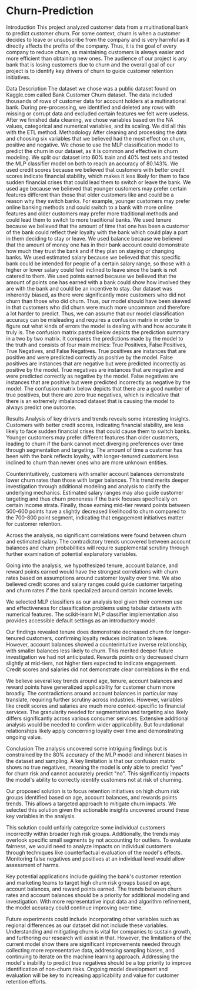 # Churn-Prediction

Introduction
This project analyzed customer data from a multinational bank to predict customer churn. For some context, churn is when a customer decides to leave or unsubscribe from the company and is very harmful as it directly affects the profits of the company. Thus, it is the goal of every company to reduce churn, as maintaining customers is always easier and more efficient than obtaining new ones. The audience of our project is any bank that is losing customers due to churn and the overall goal of our project is to identify key drivers of churn to guide customer retention initiatives.

Data Description
The dataset we chose was a public dataset found on Kaggle.com called Bank Customer Churn dataset. The data included thousands of rows of customer data for account holders at a multinational bank. During pre-processing, we identified and deleted any rows with missing or corrupt data and excluded certain features we felt were useless. After we finished data cleaning, we chose variables based on the NA values, categorical and numerical variables, and its scaling. We did all this with the ETL method.
Methodology
After cleaning and processing the data and choosing six variables that we believed had the most effect on churn, positive and negative. We chose to use the MLP classification model to predict the churn in our dataset, as it is common and effective in churn modeling. We split our dataset into 60% train and 40% test sets and tested the MLP classifier model on both to reach an accuracy of 80.143%. 
We used credit scores because we believed that customers with better credit scores indicate financial stability, which makes it less likely for them to face sudden financial crises that could lead them to switch or leave the bank. We used age because we believed that younger customers may prefer certain features different than those that older customers like and could be a reason why they switch banks. For example, younger customers may prefer online banking methods and could switch to a bank with more online features and older customers may prefer more traditional methods and could lead them to switch to more traditional banks. We used tenure because we believed that the amount of time that one has been a customer of the bank could reflect their loyalty with the bank which could play a part in them deciding to stay or leave. We used balance because we believed that the amount of money one has in their bank account could demonstrate how much they trust the bank and if they plan on staying or changing banks. We used estimated salary because we believed that this specific bank could be intended for people of a certain salary range, so those with a higher or lower salary could feel inclined to leave since the bank is not catered to them. We used points earned because we believed that the amount of points one has earned with a bank could show how involved they are with the bank and could be an incentive to stay.
	Our dataset was inherently biased, as there were significantly more customers who did not churn than those who did churn. Thus, our model should have been skewed in that customers who did churn were much more uncommon and therefore a lot harder to predict. Thus, we can assume that our model classification accuracy can be misleading and requires a confusion matrix in order to figure out what kinds of errors the model is dealing with and how accurate it truly is. The confusion matrix pasted below depicts the prediction summary in a two by two matrix. It compares the predictions made by the model to the truth and consists of four main metrics: True Positives, False Positives, True Negatives, and False Negatives. True positives are instances that are positive and were predicted correctly as positive by the model. False positives are instances that are negative but were predicted incorrectly as positive by the model. True negatives are instances that are negative and were predicted correctly as negative by the model. False negatives are instances that are positive but were predicted incorrectly as negative by the model. The confusion matrix below depicts that there are a good number of true positives, but there are zero true negatives, which is indicative that there is an extremely imbalanced dataset that is causing the model to always predict one outcome. 



Results
Analysis of key drivers and trends reveals some interesting insights. Customers with better credit scores, indicating financial stability, are less likely to face sudden financial crises that could cause them to switch banks. Younger customers may prefer different features than older customers, leading to churn if the bank cannot meet diverging preferences over time through segmentation and targeting. The amount of time a customer has been with the bank reflects loyalty, with longer-tenured customers less inclined to churn than newer ones who are more unknown entities.

Counterintuitively, customers with smaller account balances demonstrate lower churn rates than those with larger balances. This trend merits deeper investigation through additional modeling and analysis to clarify the underlying mechanics. Estimated salary ranges may also guide customer targeting and thus churn proneness if the bank focuses specifically on certain income strata. Finally, those earning mid-tier reward points between 500-600 points have a slightly decreased likelihood to churn compared to the 700-800 point segment, indicating that engagement initiatives matter for customer retention.

Across the analysis, no significant correlations were found between churn and estimated salary. The contradictory trends uncovered between account balances and churn probabilities will require supplemental scrutiny through further examination of potential explanatory variables.

Going into the analysis, we hypothesized tenure, account balance, and reward points earned would have the strongest correlations with churn rates based on assumptions around customer loyalty over time. We also believed credit scores and salary ranges could guide customer targeting and churn rates if the bank specialized around certain income levels.

We selected MLP classifiers as our analysis tool given their common use and effectiveness for classification problems using tabular datasets with numerical features. The scikit-learn MLP classifier implementation also provides accessible default settings as an introductory model.

Our findings revealed tenure does demonstrate decreased churn for longer-tenured customers, confirming loyalty reduces inclination to leave. However, account balances showed a counterintuitive inverse relationship, with smaller balances less likely to churn. This merited deeper future investigation we had not anticipated. Rewards points only decreased churn slightly at mid-tiers, not higher tiers expected to indicate engagement. Credit scores and salaries did not demonstrate clear correlations in the end.

We believe several key trends around age, tenure, account balances and reward points have generalized applicability for customer churn more broadly. The contradictions around account balances in particular may translate, requiring further scrutiny across industries. However, variables like credit scores and salaries are much more context-specific to financial services. The granularity needed for segmentation and targeting also likely differs significantly across various consumer services. Extensive additional analysis would be needed to confirm wider applicability. But foundational relationships likely apply concerning loyalty over time and demonstrating ongoing value.

Conclusion
The analysis uncovered some intriguing findings but is constrained by the 80% accuracy of the MLP model and inherent biases in the dataset and sampling. A key limitation is that our confusion matrix shows no true negatives, meaning the model is only able to predict "yes" for churn risk and cannot accurately predict "no". This significantly impacts the model's ability to correctly identify customers not at risk of churning.

Our proposed solution is to focus retention initiatives on high churn risk groups identified based on age, account balances, and rewards points trends. This allows a targeted approach to mitigate churn impacts. We selected this solution given the actionable insights uncovered around these key variables in the analysis.

This solution could unfairly categorize some individual customers incorrectly within broader high risk groups. Additionally, the trends may overlook specific small segments by not accounting for outliers. To evaluate fairness, we would need to analyze impacts on individual customers through techniques like counterfactual evaluation of the model's effects. Monitoring false negatives and positives at an individual level would allow assessment of harms.

Key potential applications include guiding the bank's customer retention and marketing teams to target high churn risk groups based on age, account balances, and reward points earned. The trends between churn rates and account balances should be a priority for additional modeling and investigation. With more representative input data and algorithm refinement, the model accuracy could continue improving over time.

Future experiments could include incorporating other variables such as regional differences as our dataset did not include these variables. Understanding and mitigating churn is vital for companies to sustain growth, and furthering our research will assist in that. However, the limitations of the current model show there are significant improvements needed through collecting more representative data, addressing sampling biases, and continuing to iterate on the machine learning approach. Addressing the model's inability to predict true negatives should be a top priority to improve identification of non-churn risks. Ongoing model development and evaluation will be key to increasing applicability and value for customer retention efforts.

